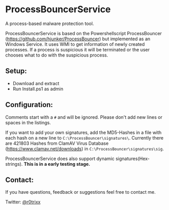 # ProcessBouncerService
A process-based malware protection tool.

ProcessBouncerService is based on the Powershellscript ProcessBouncer (https://github.com/hjunker/ProcessBouncer) but implemented as an Windows Service. It uses WMI to get information of newly created processes. If a process is suspicious it will be terminated or the user chooses what to do with the suspicious process.

## Setup:
* Download and extract
* Run Install.ps1 as admin

## Configuration:
Comments start with a `#` and will be ignored. Please don't add new lines or spaces in the listings.

If you want to add your own signatures, add the MD5-Hashes in a file with each hash on a new line to `C:\ProcessBouncer\signatures\`. Currently there are 421803 Hashes from ClamAV Virus Database (https://www.clamav.net/downloads) in `C:\ProcessBouncer\signatures\sig`.

ProcessBouncerService does also support dynamic signatures(Hex-strings). **This is in a early testing stage.**

## Contact:
If you have questions, feedback or suggestions feel free to contact me.

Twitter: [@r0trixx](https://mobile.twitter.com/r0trixx/)
